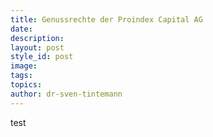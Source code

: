 ```yaml
---
title: Genussrechte der Proindex Capital AG
date:
description:
layout: post
style_id: post
image:
tags:
topics:
author: dr-sven-tintemann
---
```


test